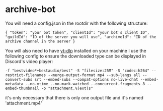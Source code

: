 # archive-bot

You will need a config.json in the rootdir with the following structure:

`{
"token": "your bot token",
"clientId": "your bot's client ID",
"guildId": "ID of the server you will use",
"archiveId": "ID of the archive channel in the server
}`

You will also need to have [yt-dlp](https://github.com/yt-dlp/yt-dlp "yt-dlp") installed on your machine
I use the following config to ensure the downloaded type can be displayed in Discord's video player:

`-f "bestvideo*+bestaudio/best"
-S "filesize:25M"
-S "codec:h264"
--restrict-filenames
--merge-output-format mp4
--sub-langs all
--convert-subs srt
--embed-subs
--compat-options no-live-chat
--embed-metadata
--no-mtime
--no-mark-watched
--concurrent-fragments 8
--embed-thumbnail
-o "attachment.%(ext)s"`

it's only necessary that there is only one output file and it's named 'attachment.mp4'
